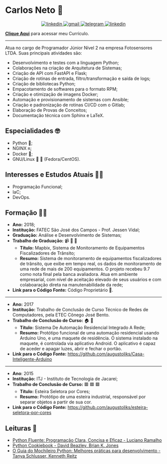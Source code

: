 # Carlos Neto :rocket:

<p align="center">

  <a href="https://github.com/augustoliks/cv-latex/blob/main/cv_carlos_neto_dev.pdf" target="_blank">
    <img alt="linkedin" src="https://img.shields.io/badge/Curriculum Vitae-0077B5?style=for-the-badge&logoColor=green">
  </a>

  <a href="mailto:carlos.neto.dev@gmail.com" target="_blank">
    <img alt="gmail" src="https://img.shields.io/badge/Gmail-D14836?style=for-the-badge&logo=gmail&logoColor=white">
  </a>
  
  <a href="https://t.me/augusto_liks" target="_blank">
    <img alt="telegram" src="https://img.shields.io/badge/Telegram-2CA5E0?style=for-the-badge&logo=telegram&logoColor=white">
  </a>
  
  <a href="https://www.linkedin.com/in/carlos-neto-15494213b/" target="_blank">
    <img alt="linkedin" src="https://img.shields.io/badge/LinkedIn-0077B5?style=for-the-badge&logo=linkedin&logoColor=white">
  </a>

</p>

[**Clique Aqui**](https://github.com/augustoliks/cv-latex/blob/main/cv_carlos_neto_dev.pdf) para acessar meu Currículo.

---

Atua no cargo de Programador Júnior Nível 2 na empresa Fotosensores LTDA. Suas principais atividades são: 

- Desenvolvimento e testes com a linguagem Python;
- Colaborações na criação de Arquitetura de Sistemas;
- Criação de API com FastAPI e Flask;
- Criação de rotinas de entrada, filtro/transformação e saída de logs;
- Criação de bibliotecas Python;
- Empacotamento de softwares para o formato RPM;
- Criação e otimização de imagens Docker;
- Automação e provisionamento de sistemas com Ansible;
- Criação e padronização de rotinas CI/CD com o Gitlab;
- Elaboração de Provas de Conceitos;
- Documentação técnica com Sphinx e LaTeX.

## Especialidades :nerd_face:	

- Python :snake:;
- NGINX :on:;
- Docker :whale2:;
- GNU/Linux :penguin: :tophat: (Fedora/CentOS).

## Interesses e Estudos Atuais :man_technologist:

- Programação Funcional;
- IaC;
- DevOps.

## Formação :man_student:	

- __Ano:__ 2018;
- __Institução:__ FATEC São José dos Campos - Prof. Jessen Vidal;
- __Graduação:__ Análise e Desenvolvimento de Sistemas;
- __Trabalho de Graduação:__ :video_camera:	:rotating_light: :vertical_traffic_light:	
  - __Título:__ Mapbix, Sistema de Monitoramento de Equipamentos Fiscalizadores de Trânsito;
  - __Resumo:__ Sistema de monitoramento de equipamentos fiscalizadores de trânsito, que exibe em tempo real, os dados de monitoramento de uma rede de mais de 200 equipamentos. O projeto recebeu 9.7 como nota final pela banca avaliadora. Atua em ambiente empresarial, com nível de aceitação elevado de seus usuários e com colaboaração direta na manutenabilidade da rede;
- __Link para o Código Fonte:__ Código Proprietário :no_entry_sign:.

--- 

- __Ano:__ 2017
- __Institução:__ Trabalho de Conclusão de Curso Técnico de Redes de Computadores, pela ETEC Cônego José Bento.
- __Trabalho de Conclusão de Curso:__ :house:	:calling:
  - __Título:__ Sistema De Automação Residencial Integrado A Rede;
  - __Resumo:__  Protótipo funcional de uma automação residencial usando Arduino Uno, e uma maquete de residência. O sistema instalado na maquete, é controlada via aplicativo Android. O aplicativo é capaz de aceder e apagar luzes, abrir e fechar o portão.
- __Link para o Código Fonte:__ https://github.com/augustoliks/Casa-Inteligente-Arduino

---

- __Ano__: 2015
- __Institução:__ ITJ - Instituto de Tecnologia de Jacareí;
- __Trabalho de Conclusão de Curso:__ :red_square: :blue_square: :green_square:	
  - __Título:__ Esteira Seletora por Cores; 
  - __Resumo:__  Protótipo de uma esteira industrial, responsável por separar objetos a partir de sua cor.
- __Link para o Código Fonte:__ https://github.com/augustoliks/esteira-seletora-por-cores

## Leituras :open_book:

- [Python Fluente: Programação Clara, Concisa e Eficaz - Luciano Ramalho](https://www.amazon.com.br/Python-Fluente-Programa%C3%A7%C3%A3o-Concisa-Eficaz/dp/857522462X#:~:text=O%20autor%20Luciano%20Ramalho%20apresenta,mais%20leg%C3%ADvel%20ao%20mesmo%20tempo.)
- [Python Cookiebook - David Beazley,
Brian K. Jones](https://books.google.com.br/books/about/Python_Cookbook.html?id=yhfdQgq8JF4C&redir_esc=y)
- [O Guia do Mochileiro Python: Melhores práticas para desenvolvimento - Tanya Schlusser, Kenneth Reitz](https://www.amazon.com.br/Guia-Mochileiro-Python-Melhores-desenvolvimento-ebook/dp/B07QMY2VPL)
